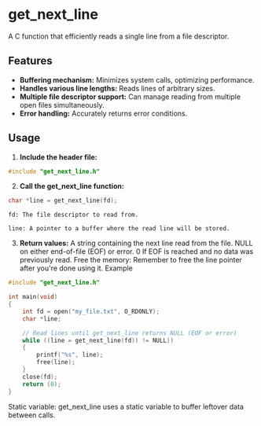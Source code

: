 # get_next_line

A C function that efficiently reads a single line from a file descriptor.

## Features

* **Buffering mechanism:** Minimizes system calls, optimizing performance.
* **Handles various line lengths:** Reads lines of arbitrary sizes.
* **Multiple file descriptor support:** Can manage reading from multiple open files simultaneously.
* **Error handling:** Accurately returns error conditions.

## Usage

1. **Include the header file:**
  ```c
  #include "get_next_line.h"
  ```
2. **Call the get_next_line function:**
  ```c
  char *line = get_next_line(fd);
  ```
    fd: The file descriptor to read from.
    
    line: A pointer to a buffer where the read line will be stored.

3. **Return values:**
A string containing the next line read from the file.
NULL on either end-of-file (EOF) or error.
0 If EOF is reached and no data was previously read.
Free the memory: Remember to free the line pointer after you're done using it.
Example

  ```c
  #include "get_next_line.h"
  
  int main(void)
  {
      int fd = open("my_file.txt", O_RDONLY);
      char *line;
  
      // Read lines until get_next_line returns NULL (EOF or error)
      while ((line = get_next_line(fd)) != NULL))
      {
          printf("%s", line);
          free(line);
      }
      close(fd); 
      return (0);
  }
```

Static variable: get_next_line uses a static variable to buffer leftover data between calls.

